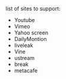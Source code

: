 list of sites to support:
  - Youtube
  - Vimeo
  - Yahoo screen
  - DailyMontion
  - liveleak
  - Vine
  - ustream
  - break
  - metacafe
